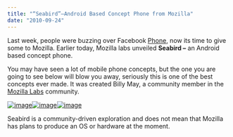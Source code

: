 ```yaml
---
title: "“Seabird”–Android Based Concept Phone from Mozilla"
date: "2010-09-24"
---
```


Last week, people were buzzing over Facebook [Phone](http://www.cosmogeek.info/2010/09/facebook-is-building-phone.html), now its time to give some to Mozilla. Earlier today, Mozilla labs unveiled **Seabird –** an Android based concept phone.

You may have seen a lot of mobile phone concepts, but the one you are going to see below will blow you away, seriously this is one of the best concepts ever made. It was created Billy May, a community member in the [Mozilla Labs](http://mozillalabs.com/conceptseries/2010/09/23/seabird/) community.

[![image](images/image%5B7%5D.png "image")![image](images/image%5B14%5D.png "image")![image](http://lh4.ggpht.com/_40bmzDo_mBs/TJy3EJJvLjI/AAAAAAAABZ4/diVFb0T7hdE/image_thumb%5B6%5D.png?imgmax=800 "image")](http://lh5.ggpht.com/_40bmzDo_mBs/TJy2-IyguII/AAAAAAAABZg/P0ASXbJ5Iok/s1600-h/image%5B17%5D.png)

Seabird is a community-driven exploration and does not mean that Mozilla has plans to produce an OS or hardware at the moment.
